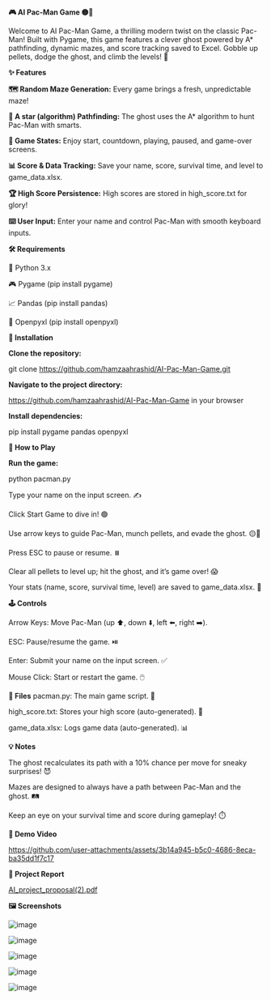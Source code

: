 **🎮  AI Pac-Man Game 🟡👻**

Welcome to AI Pac-Man Game, a thrilling modern twist on the classic Pac-Man! Built with Pygame, this game features a clever ghost powered by A* pathfinding, dynamic mazes, and score tracking saved to Excel. Gobble up pellets, dodge the ghost, and climb the levels! 🚀

**✨ Features**

**🗺️ Random Maze Generation:** Every game brings a fresh, unpredictable maze!

**🧠 A star (algorithm) Pathfinding:** The ghost uses the A* algorithm to hunt Pac-Man with smarts.

**🎲 Game States:** Enjoy start, countdown, playing, paused, and game-over screens.

**📊 Score & Data Tracking:** Save your name, score, survival time, and level to game_data.xlsx.

**🏆 High Score Persistence:** High scores are stored in high_score.txt for glory!

**⌨️ User Input:** Enter your name and control Pac-Man with smooth keyboard inputs.


**🛠️ Requirements**

🐍 Python 3.x

🎮 Pygame (pip install pygame)

📈 Pandas (pip install pandas)

📑 Openpyxl (pip install openpyxl)


**🚀 Installation**

**Clone the repository:**

git clone https://github.com/hamzaahrashid/AI-Pac-Man-Game.git

**Navigate to the project directory:**

https://github.com/hamzaahrashid/AI-Pac-Man-Game in your browser

**Install dependencies:**

pip install pygame pandas openpyxl


**🎉 How to Play**

**Run the game:**

python pacman.py

Type your name on the input screen. ✍️

Click Start Game to dive in! 🟢

Use arrow keys to guide Pac-Man, munch pellets, and evade the ghost. 🟡👻

Press ESC to pause or resume. ⏸️

Clear all pellets to level up; hit the ghost, and it’s game over! 😱

Your stats (name, score, survival time, level) are saved to game_data.xlsx. 📂


**🕹️ Controls**

Arrow Keys: Move Pac-Man (up ⬆️, down ⬇️, left ⬅️, right ➡️).

ESC: Pause/resume the game. ⏯️

Enter: Submit your name on the input screen. ✅

Mouse Click: Start or restart the game. 🖱️


**📂 Files**
pacman.py: The main game script. 🐍

high_score.txt: Stores your high score (auto-generated). 🏅

game_data.xlsx: Logs game data (auto-generated). 📊


**💡 Notes**

The ghost recalculates its path with a 10% chance per move for sneaky surprises! 😈

Mazes are designed to always have a path between Pac-Man and the ghost. 🛤️

Keep an eye on your survival time and score during gameplay! ⏱️

**🎥 Demo Video**

https://github.com/user-attachments/assets/3b14a945-b5c0-4686-8eca-ba35dd1f7c17

**📄 Project Report**

[AI_project_proposal(2).pdf](https://github.com/user-attachments/files/20149902/AI_project_proposal.2.pdf)

**🖼️ Screenshots**

![image](https://github.com/user-attachments/assets/6d071274-d288-49c8-9e2f-f8302857ea1e)


![image](https://github.com/user-attachments/assets/9557ea11-ae07-4a96-97bd-bd6a66d04e52)


![image](https://github.com/user-attachments/assets/786b810a-26c6-4991-8f44-47b26f8ba02b)


![image](https://github.com/user-attachments/assets/87c2904d-9850-44c0-8e20-93f931078a34)


![image](https://github.com/user-attachments/assets/39ba7254-e4ac-49ab-9e91-c2824c29ac9f)

